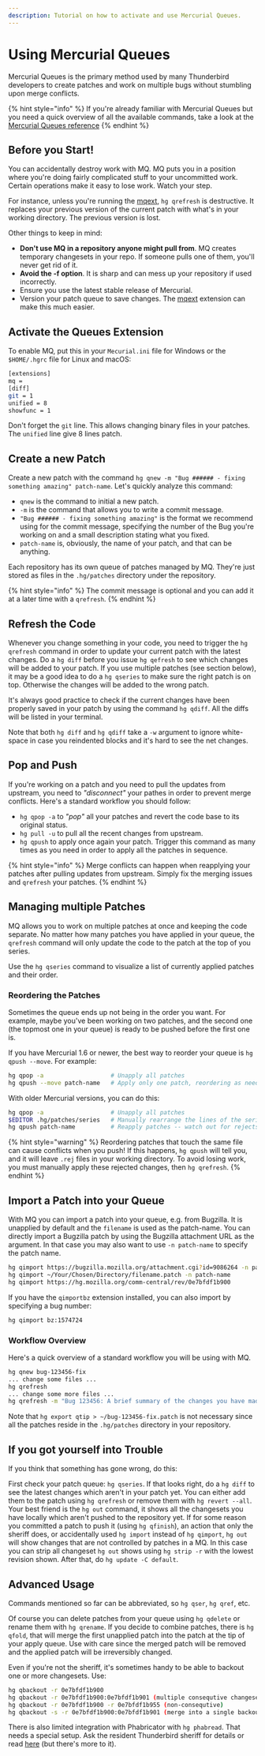 ```yaml
---
description: Tutorial on how to activate and use Mercurial Queues.
---
```


# Using Mercurial Queues

Mercurial Queues is the primary method used by many Thunderbird developers to create patches and work on multiple bugs without stumbling upon merge conflicts.

{% hint style="info" %}
If you're already familiar with Mercurial Queues but you need a quick overview of all the available commands, take a look at the [Mercurial Queues reference](http://hgbook.red-bean.com/read/mercurial-queues-reference.html)
{% endhint %}

## Before you Start!

You can accidentally destroy work with MQ. MQ puts you in a position where you're doing fairly complicated stuff to your uncommitted work. Certain operations make it easy to lose work. Watch your step.

For instance, unless you're running the [mqext](https://bitbucket.org/sfink/mqext/), `hg qrefresh` is destructive. It replaces your previous version of the current patch with what's in your working directory. The previous version is lost.

Other things to keep in mind:

* **Don't use MQ in a repository anyone might pull from**. MQ creates temporary changesets in your repo. If someone pulls one of them, you'll never get rid of it.
* **Avoid the -f option**. It is sharp and can mess up your repository if used incorrectly.
* Ensure you use the latest stable release of Mercurial.
* Version your patch queue to save changes. The [mqext](https://bitbucket.org/sfink/mqext/) extension can make this much easier.

## Activate the Queues Extension

To enable MQ, put this in your `Mecurial.ini` file for Windows or the `$HOME/.hgrc` file for Linux and macOS:

```bash
[extensions]
mq =
[diff]
git = 1
unified = 8
showfunc = 1
```

Don't forget the `git` line. This allows changing binary files in your patches. The `unified` line give 8 lines patch.

## Create a new Patch

Create a new patch with the command `hg qnew -m "Bug ###### - fixing something amazing" patch-name`. Let's quickly analyze this command:

* `qnew` is the command to initial a new patch.
* `-m` is the command that allows you to write a commit message.
* `"Bug ###### - fixing something amazing"` is the format we recommend using for the commit message, specifying the number of the Bug you're working on and a small description stating what you fixed.
* `patch-name` is, obviously, the name of your patch, and that can be anything.

Each repository has its own queue of patches managed by MQ. They're just stored as files in the `.hg/patches` directory under the repository.

{% hint style="info" %}
The commit message is optional and you can add it at a later time with a `qrefresh`.
{% endhint %}

## Refresh the Code

Whenever you change something in your code, you need to trigger the `hg qrefresh` command in order to update your current patch with the latest changes. Do a `hg diff` before you issue `hg qefresh` to see which changes will be added to your patch. If you use multiple patches \(see section below\), it may be a good idea to do a `hg qseries` to make sure the right patch is on top. Otherwise the changes will be added to the wrong patch.

It's always good practice to check if the current changes have been properly saved in your patch by using the command `hg qdiff`. All the diffs will be listed in your terminal.

Note that both `hg diff` and `hg qdiff` take a `-w` argument to ignore white-space in case you reindented blocks and it's hard to see the net changes.

## Pop and Push

If you're working on a patch and you need to pull the updates from upstream, you need to _"disconnect"_ your pathes in order to prevent merge conflicts. Here's a standard workflow you should follow:

* `hg qpop -a` to _"pop"_ all your patches and revert the code base to its original status.
* `hg pull -u` to pull all the recent changes from upstream.
* `hg qpush` to apply once again your patch. Trigger this command as many times as you need in order to apply all the patches in sequence.

{% hint style="info" %}
Merge conflicts can happen when reapplying your patches after pulling updates from upstream. Simply fix the merging issues and `qrefresh` your patches.
{% endhint %}

## Managing multiple Patches

MQ allows you to work on multiple patches at once and keeping the code separate. No matter how many patches you have applied in your queue, the `qrefresh` command will only update the code to the patch at the top of you series.

Use the `hg qseries` command to visualize a list of currently applied patches and their order.

### Reordering the Patches

Sometimes the queue ends up not being in the order you want. For example, maybe you've been working on two patches, and the second one \(the topmost one in your queue\) is ready to be pushed before the first one is.

If you have Mercurial 1.6 or newer, the best way to reorder your queue is `hg qpush --move`. For example:

```bash
hg qpop -a                   # Unapply all patches
hg qpush --move patch-name   # Apply only one patch, reordering as needed
```

With older Mercurial versions, you can do this:

```bash
hg qpop -a                   # Unapply all patches
$EDITOR .hg/patches/series   # Manually rearrange the lines of the series file
hg qpush patch-name          # Reapply patches -- watch out for rejects!
```

{% hint style="warning" %}
Reordering patches that touch the same file can cause conflicts when you push! If this happens, `hg qpush` will tell you, and it will leave `.rej` files in your working directory. To avoid losing work, you must manually apply these rejected changes, then `hg qrefresh`.
{% endhint %}

## Import a Patch into your Queue

With MQ you can import a patch into your queue, e.g. from Bugzilla. It is unapplied by default and the `filename` is used as the patch-name. You can directly import a Bugzilla patch by using the Bugzilla attachment URL as the argument. In that case you may also want to use `-n patch-name` to specify the patch name.

```bash
hg qimport https://bugzilla.mozilla.org/attachment.cgi?id=9086264 -n patch-name
hg qimport ~/Your/Chosen/Directory/filename.patch -n patch-name
hg qimport https://hg.mozilla.org/comm-central/rev/0e7bfdf1b900
```

If you have the `qimportbz` extension installed, you can also import by specifying a bug number:

```bash
hg qimport bz:1574724
```

### Workflow Overview

Here's a quick overview of a standard workflow you will be using with MQ.

```bash
hg qnew bug-123456-fix
... change some files ...
hg qrefresh
... change some more files ...
hg qrefresh -m "Bug 123456: A brief summary of the changes you have made."
```

Note that `hg export qtip > ~/bug-123456-fix.patch` is not necessary since all the patches reside in the `.hg/patches` directory in your repository.

## If you got yourself into Trouble

If you think that something has gone wrong, do this:

First check your patch queue: `hg qseries`. If that looks right, do a `hg diff` to see the latest changes which aren't in your patch yet. You can either add them to the patch using `hg qrefresh` or remove them with `hg revert --all`. Your best friend is the `hg out` command, it shows all the changesets you have locally which aren't pushed to the repository yet. If for some reason you committed a patch to push it \(using `hg qfinish`\), an action that only the sheriff does, or accidentally used `hg import` instead of `hg qimport`, `hg out` will show changes that are not controlled by patches in a MQ. In this case you can strip all changeset `hg out` shows using `hg strip -r` with the lowest revision shown. After that, do `hg update -C default`.

## Advanced Usage

Commands mentioned so far can be abbreviated, so `hg qser`, `hg qref`, etc.

Of course you can delete patches from your queue using `hg qdelete` or rename them with `hg qrename`. If you decide to combine patches, there is `hg qfold`, that will merge the first unapplied patch into the patch at the tip of your apply queue. Use with care since the merged patch will be removed and the applied patch will be irreversibly changed.

Even if you're not the sheriff, it's sometimes handy to be able to backout one or more changesets. Use:

```bash
hg qbackout -r 0e7bfdf1b900
hg qbackout -r 0e7bfdf1b900:0e7bfdf1b901 (multiple consequtive changesets)
hg qbackout -r 0e7bfdf1b900 -r 0e7bfdf1b955 (non-consequtive)
hg qbackout -s -r 0e7bfdf1b900:0e7bfdf1b901 (merge into a single backout changeset)
```

There is also limited integration with Phabricator with `hg phabread`. That needs a special setup. Ask the resident Thunderbird sheriff for details or read [here](https://www.mercurial-scm.org/wiki/Phabricator#Setting_up_hg) \(but there's more to it\).

